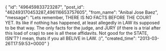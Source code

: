  {
   "id": "496459833723287",
   "post_id": "462493170453287_496116653757605",
   "from_name": "Anibal Jose Baez",
   "message": "Lets remember, THERE IS NO FACTS BEFORE THE COURT YET. Its like if nothing has happened, at least allegedly in LAW its supposed to be that way. The only facts for the judge, and JURY (if there is a trial after this load of crap) to see is all these affidavits. Not good for the STATE, ISN'T? I mean, thats if you all BELIVE in LAW. :)",
   "created_time": "2013-03-26T17:59:53+0000"
 }

